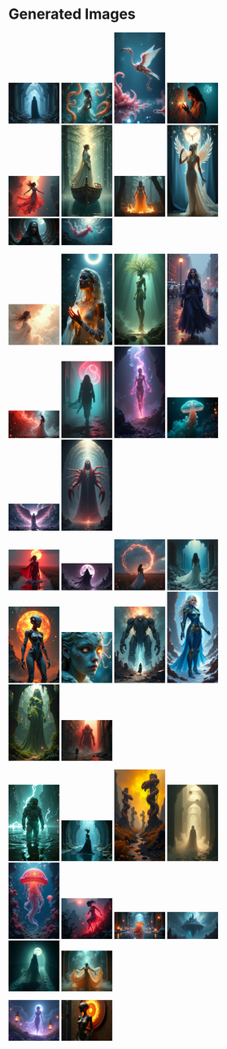 # Generated Images



<img src="2025_06_20_01.png" width="100"/> <img src="2025_06_20_02.png" width="100"/> <img src="2025_06_20_03.png" width="100"/> <img src="2025_06_20_04.png" width="100"/> <img src="2025_06_20_05.png" width="100"/> <img src="2025_06_20_06.png" width="100"/> <img src="2025_06_20_07.png" width="100"/> <img src="2025_06_20_08.png" width="100"/> <img src="2025_06_20_09.png" width="100"/> <img src="2025_06_20_10.png" width="100"/>

<img src="2025_06_20_11.png" width="100"/> <img src="2025_06_20_12.png" width="100"/> <img src="2025_06_20_13.png" width="100"/> <img src="2025_06_20_14.png" width="100"/> <img src="2025_06_20_15.png" width="100"/> <img src="2025_06_20_16.png" width="100"/> <img src="2025_06_20_17.png" width="100"/> <img src="2025_06_20_18.png" width="100"/> <img src="2025_06_20_19.png" width="100"/> <img src="2025_06_20_20.png" width="100"/>

<img src="2025_06_20_21.png" width="100"/> <img src="2025_06_20_22.png" width="100"/> <img src="2025_06_20_23.png" width="100"/> <img src="2025_06_20_24.png" width="100"/> <img src="2025_06_20_25.png" width="100"/> <img src="2025_06_20_26.png" width="100"/> <img src="2025_06_20_27.png" width="100"/> <img src="2025_06_20_28.png" width="100"/> <img src="2025_06_20_29.png" width="100"/> <img src="2025_06_20_30.png" width="100"/>

<img src="2025_06_20_31.png" width="100"/> <img src="2025_06_20_32.png" width="100"/> <img src="2025_06_20_33.png" width="100"/> <img src="2025_06_20_34.png" width="100"/> <img src="2025_06_20_35.png" width="100"/> <img src="2025_06_20_36.png" width="100"/> <img src="2025_06_20_37.png" width="100"/> <img src="2025_06_20_38.png" width="100"/> <img src="2025_06_20_39.png" width="100"/> <img src="2025_06_20_40.png" width="100"/>

<img src="2025_06_20_41.png" width="100"/> <img src="2025_06_20_42.png" width="100"/>